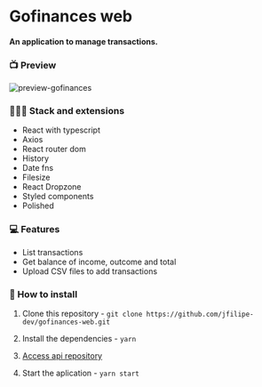 # Gofinances web
#### An application to manage transactions.

### 📺 Preview
![preview-gofinances](https://user-images.githubusercontent.com/55659197/80908328-6229bc80-8cf5-11ea-800e-4325685b4db2.gif)

### 👨🏻‍💻 Stack and extensions
- React with typescript
- Axios
- React router dom
- History
- Date fns
- Filesize
- React Dropzone
- Styled components
- Polished

### 💻 Features
- List transactions
- Get balance of income, outcome and total
- Upload CSV files to add transactions

### 💾 How to install
1.  Clone this repository - 
`git clone https://github.com/jfilipe-dev/gofinances-web.git`

2.  Install the dependencies - 
`yarn`

3. [Access api repository](https://github.com/jfilipe-dev/gofinances-backend "3.  Access api repository")

4. Start the aplication - 
`yarn start`
